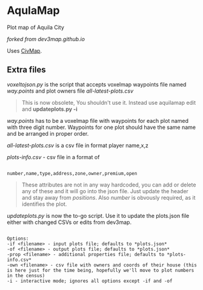 # AqulaMap

Plot map of Aquila City

*forked from dev3map.github.io*

Uses [CivMap](https://github.com/Gjum/CivMap).

## Extra files

*voxeltojson.py* is the script that accepts voxelmap waypoints file named *way.points* and plot owners file *all-latest-plots.csv*
> This is now obsolete, You shouldn't use it. Instead use aquilamap edit and **updateplots.py -i**

*way.points* has to be a voxelmap file with waypoints for each plot named with three digit number.
Waypoints for one plot should have the same name and be arranged in proper order.

*all-latest-plots.csv* is a csv file in format
player name,x,z

*plots-info.csv* - csv file in a format of
```

number,name,type,address,zone,owner,premium,open

```
> These attributes are not in any way hardcoded, you can add or delete any of these and it will go into the json file. Just update the header and stay away from *positions*. Also *number* is obvously required, as it identifies the plot.

*updateplots.py* is now the to-go script. Use it to update the plots.json file either with changed CSVs or edits from dev3map.

```

Options:
-if <filename> - input plots file; defaults to *plots.json*
-of <filename> - output plots file; defaults to *plots.json*
-prop <filename> - additional properties file; defaults to *plots-info.csv*
-own <filename> - csv file with owners and coords of their house (this is here just for the time being, hopefully we'll move to plot numbers in the census)
-i - interactive mode; ignores all options except -if and -of

```
